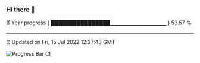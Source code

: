 ### Hi there 👋

⏳ Year progress { ████████████████▁▁▁▁▁▁▁▁▁▁▁▁▁▁ } 53.57 %

---

⏰ Updated on Fri, 15 Jul 2022 12:27:43 GMT

![Progress Bar CI](https://github.com/liununu/liununu/workflows/Progress%20Bar%20CI/badge.svg)
